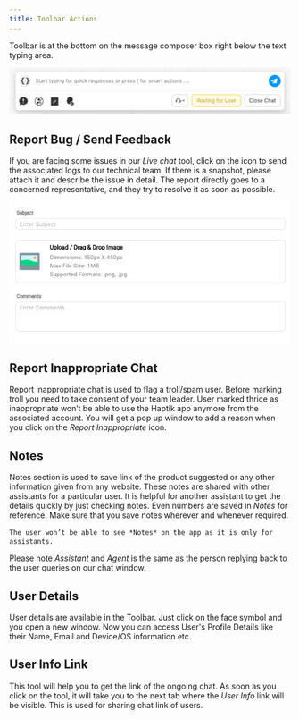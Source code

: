 ```yaml
---
title: Toolbar Actions
---
```


Toolbar is at the bottom on the message composer box right below the text typing area.

![Smart action toolbar](assets/smart-action-toolbar.png)

## Report Bug / Send Feedback

If you are facing some issues in our *Live chat* tool, click on the icon to send the associated logs to our technical team. If there is a snapshot, please attach it and describe the issue in detail. The report directly goes to a concerned representative, and they try to resolve it as soon as possible.

![Bug feedback](assets/smart-action-report-bug.png)

## Report Inappropriate Chat

Report inappropriate chat is used to flag a troll/spam user. Before marking troll you need to take consent of your team leader. User marked thrice as inappropriate won’t be able to use the Haptik app anymore from the associated account. You will get a pop up window to add a reason when you click on the *Report Inappropriate* icon.

## Notes

Notes section is used to save link of the product suggested or any other information given from any website. These notes are shared with other assistants for a particular user. It is helpful for another assistant to get the details quickly by just checking notes. Even numbers are saved in *Notes* for reference. Make sure that you save notes wherever and whenever required.

    The user won’t be able to see *Notes* on the app as it is only for assistants.

Please note *Assistant* and *Agent* is the same as the person replying back to the user queries on our chat window.

## User Details

User details are available in the Toolbar. Just click on the face symbol and you open a new window. Now you can access User's Profile Details like their Name, Email and Device/OS information etc.

## User Info Link

This tool will help you to get the link of the ongoing chat. As soon as you click on the tool, it will take you to the next tab where the *User Info* link will be visible. This is used for sharing chat link of users.

